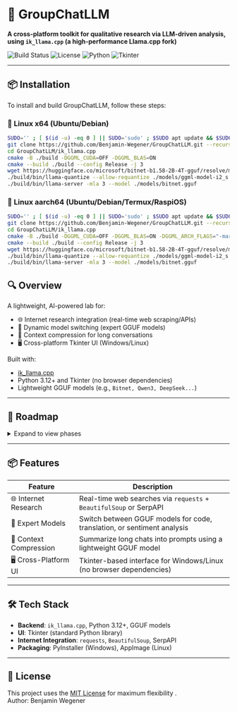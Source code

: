 # 🧠 GroupChatLLM
**A cross-platform toolkit for qualitative research via LLM-driven analysis, using `ik_llama.cpp` (a high-performance Llama.cpp fork)**  

![Build Status](https://img.shields.io/badge/build-passing-brightgreen) ![License](https://img.shields.io/badge/license-MIT-blue) ![Python](https://img.shields.io/badge/python-3.12+-green) ![Tkinter](https://img.shields.io/badge/tkinter-UI-blueviolet)  

---

## 📦 Installation

To install and build GroupChatLLM, follow these steps:

### 🐧 Linux x64 (Ubuntu/Debian)

```bash
SUDO='' ; [ $(id -u) -eq 0 ] || SUDO='sudo' ; $SUDO apt update && $SUDO apt install wget cmake git pkg-config libopenblas-dev ccache -y
git clone https://github.com/Benjamin-Wegener/GroupChatLLM.git --recursive
cd GroupChatLLM/ik_llama.cpp
cmake -B ./build -DGGML_CUDA=OFF -DGGML_BLAS=ON
cmake --build ./build --config Release -j 3
wget https://huggingface.co/microsoft/bitnet-b1.58-2B-4T-gguf/resolve/main/ggml-model-i2_s.gguf?download=true -O ./models/ggml-model-i2_s.gguf
./build/bin/llama-quantize --allow-requantize ./models/ggml-model-i2_s.gguf ./models/bitnet.gguf iq2_bn_r4
./build/bin/llama-server -mla 3 --model ./models/bitnet.gguf
```

### 🐧 Linux aarch64 (Ubuntu/Debian/Termux/RaspiOS)

```bash
SUDO='' ; [ $(id -u) -eq 0 ] || SUDO='sudo' ; $SUDO apt update && $SUDO apt install wget cmake git pkg-config libopenblas-dev ccache -y
git clone https://github.com/Benjamin-Wegener/GroupChatLLM.git --recursive
cd GroupChatLLM/ik_llama.cpp
cmake -B ./build -DGGML_CUDA=OFF -DGGML_BLAS=ON -DGGML_ARCH_FLAGS="-march=armv8.2-a+dotprod+fp16"
cmake --build ./build --config Release -j 3
wget https://huggingface.co/microsoft/bitnet-b1.58-2B-4T-gguf/resolve/main/ggml-model-i2_s.gguf?download=true -O ./models/ggml-model-i2_s.gguf
./build/bin/llama-quantize --allow-requantize ./models/ggml-model-i2_s.gguf ./models/bitnet.gguf iq2_bn_r4
./build/bin/llama-server -mla 3 --model ./models/bitnet.gguf
```

## 🔍 **Overview**  
A lightweight, AI-powered lab for:  
- 🌐 Internet research integration (real-time web scraping/APIs)  
- 🧩 Dynamic model switching (expert GGUF models)  
- 📜 Context compression for long conversations  
- 🖥️ Cross-platform Tkinter UI (Windows/Linux)  

Built with:  
- [ik_llama.cpp](https://github.com/ikawrakow/ik_llama.cpp)
- Python 3.12+ and Tkinter (no browser dependencies)  
- Lightweight GGUF models (e.g., `Bitnet, Qwen3, DeepSeek...`)  

---

## 🚀 **Roadmap**  
<details>  
  <summary>Expand to view phases</summary>  
  <ul>  
    <li>✅ Phase 1: Compile <code>ik_llama.cpp</code></li>  
    <li>✅ Phase 2: Select and test GGUF models for research/code/translation</li>  
    <li>🚧 Phase 3: Implement web-scraping modules for real-time data retrieval</li>  
    <li>🏗️ Phase 4: Build Tkinter UI with model selection dropdowns</li>  
    <li>🏗️ Phase 5: Train GGUF model for context compression</li>  
  </ul>  
</details>  

---

## 📦 **Features**  
| Feature               | Description                                                                 |  
|-----------------------|-----------------------------------------------------------------------------|  
| 🌐 Internet Research  | Real-time web searches via `requests` + `BeautifulSoup` or SerpAPI          |  
| 🧠 Expert Models      | Switch between GGUF models for code, translation, or sentiment analysis     |  
| 💾 Context Compression| Summarize long chats into prompts using a lightweight GGUF model            |  
| 🖥️ Cross-Platform UI | Tkinter-based interface for Windows/Linux (no browser dependencies)         |  

---

## 🛠️ **Tech Stack**  
- **Backend**: `ik_llama.cpp`, Python 3.12+, GGUF models  
- **UI**: Tkinter (standard Python library)  
- **Internet Integration**: `requests`, `BeautifulSoup`, SerpAPI  
- **Packaging**: PyInstaller (Windows), AppImage (Linux)  

---

## 📜 **License**  
This project uses the [MIT License](https://opensource.org/licenses/MIT) for maximum flexibility .  
Author: Benjamin Wegener  


